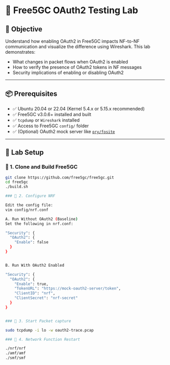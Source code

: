 # 🧪 Free5GC OAuth2 Testing Lab

## 🎯 Objective

Understand how enabling OAuth2 in Free5GC impacts NF-to-NF communication and visualize the difference using Wireshark. This lab demonstrates:

- What changes in packet flows when OAuth2 is enabled
- How to verify the presence of OAuth2 tokens in NF messages
- Security implications of enabling or disabling OAuth2

---

## 📦 Prerequisites

- ✅ Ubuntu 20.04 or 22.04 (Kernel 5.4.x or 5.15.x recommended)
- ✅ Free5GC v3.0.6+ installed and built
- ✅ `tcpdump` or `Wireshark` installed
- ✅ Access to Free5GC `config/` folder
- ✅ (Optional) OAuth2 mock server like [`ory/fosite`](https://github.com/ory/fosite)

---

## 🧱 Lab Setup

### 🔹 1. Clone and Build Free5GC

```bash
git clone https://github.com/free5gc/free5gc.git
cd free5gc
./build.sh

### 🔹 2. Configure NRF

Edit the config file:
vim config/nrf.conf

A. Run Without OAuth2 (Baseline)
Set the following in nrf.conf:

"Security": {
  "OAuth2": {
    "Enable": false
  }
}


B. Run With OAuth2 Enabled

"Security": {
  "OAuth2": {
    "Enable": true,
    "TokenURL": "https://mock-oauth2-server/token",
    "ClientID": "nrf",
    "ClientSecret": "nrf-secret"
  }
}


### 🔹 3. Start Packet capture

sudo tcpdump -i lo -w oauth2-trace.pcap

### 🔹 4. Network Function Restart

./nrf/nrf
./amf/amf
./smf/smf



